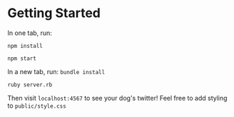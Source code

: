 # Getting Started
In one tab, run:

`npm install`

`npm start`

In a new tab, run:
`bundle install`

`ruby server.rb`

Then visit `localhost:4567` to see your dog's twitter! Feel free to add styling to `public/style.css`
